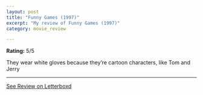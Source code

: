 ```yaml
---
layout: post
title: "Funny Games (1997)"
excerpt: "My review of Funny Games (1997)"
category: movie_review

---
```


**Rating:** 5/5

They wear white gloves because they’re cartoon characters, like Tom and Jerry

<hr>

[See Review on Letterboxd](https://boxd.it/1p9UOn)
